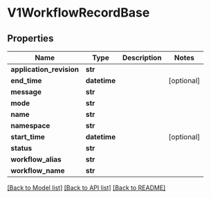 # V1WorkflowRecordBase

## Properties
Name | Type | Description | Notes
------------ | ------------- | ------------- | -------------
**application_revision** | **str** |  | 
**end_time** | **datetime** |  | [optional] 
**message** | **str** |  | 
**mode** | **str** |  | 
**name** | **str** |  | 
**namespace** | **str** |  | 
**start_time** | **datetime** |  | [optional] 
**status** | **str** |  | 
**workflow_alias** | **str** |  | 
**workflow_name** | **str** |  | 

[[Back to Model list]](../vela-client/README.md#documentation-for-models) [[Back to API list]](../vela-client/README.md#documentation-for-api-endpoints) [[Back to README]](../vela-client/README.md)

